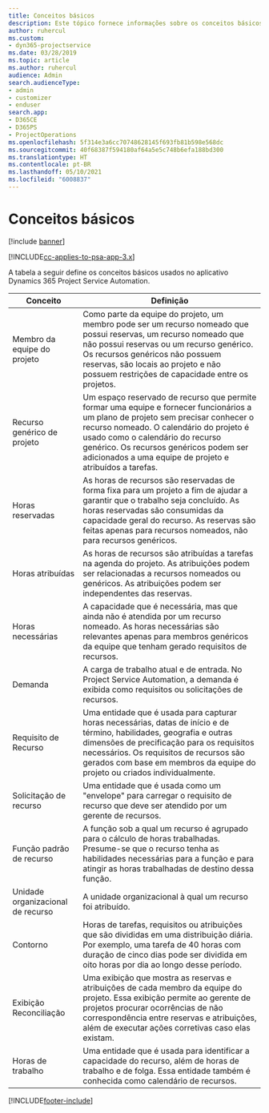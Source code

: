```yaml
---
title: Conceitos básicos
description: Este tópico fornece informações sobre os conceitos básicos de gerenciamento de recursos no Project Service Automation.
author: ruhercul
ms.custom:
- dyn365-projectservice
ms.date: 03/28/2019
ms.topic: article
ms.author: ruhercul
audience: Admin
search.audienceType:
- admin
- customizer
- enduser
search.app:
- D365CE
- D365PS
- ProjectOperations
ms.openlocfilehash: 5f314e3a6cc70748628145f693fb81b598e568dc
ms.sourcegitcommit: 40f68387f594180af64a5e5c748b6efa188bd300
ms.translationtype: HT
ms.contentlocale: pt-BR
ms.lasthandoff: 05/10/2021
ms.locfileid: "6008837"
---
```

# <a name="key-concepts"></a>Conceitos básicos

[!include [banner](../includes/psa-now-project-operations.md)]

[!INCLUDE[cc-applies-to-psa-app-3.x](../includes/cc-applies-to-psa-app-3x.md)]

A tabela a seguir define os conceitos básicos usados no aplicativo Dynamics 365 Project Service Automation.

| Conceito                    | Definição |
|----------------------------|------------|
| Membro da equipe do projeto        | Como parte da equipe do projeto, um membro pode ser um recurso nomeado que possui reservas, um recurso nomeado que não possui reservas ou um recurso genérico. Os recursos genéricos não possuem reservas, são locais ao projeto e não possuem restrições de capacidade entre os projetos. |
| Recurso genérico de projeto   | Um espaço reservado de recurso que permite formar uma equipe e fornecer funcionários a um plano de projeto sem precisar conhecer o recurso nomeado. O calendário do projeto é usado como o calendário do recurso genérico. Os recursos genéricos podem ser adicionados a uma equipe de projeto e atribuídos a tarefas. |
| Horas reservadas               | As horas de recursos são reservadas de forma fixa para um projeto a fim de ajudar a garantir que o trabalho seja concluído. As horas reservadas são consumidas da capacidade geral do recurso. As reservas são feitas apenas para recursos nomeados, não para recursos genéricos. |
| Horas atribuídas             | As horas de recursos são atribuídas a tarefas na agenda do projeto. As atribuições podem ser relacionadas a recursos nomeados ou genéricos. As atribuições podem ser independentes das reservas. |
| Horas necessárias             | A capacidade que é necessária, mas que ainda não é atendida por um recurso nomeado. As horas necessárias são relevantes apenas para membros genéricos da equipe que tenham gerado requisitos de recursos. |
| Demanda                     | A carga de trabalho atual e de entrada. No Project Service Automation, a demanda é exibida como requisitos ou solicitações de recursos. |
| Requisito de Recurso       | Uma entidade que é usada para capturar horas necessárias, datas de início e de término, habilidades, geografia e outras dimensões de precificação para os requisitos necessários. Os requisitos de recursos são gerados com base em membros da equipe do projeto ou criados individualmente. |
| Solicitação de recurso           | Uma entidade que é usada como um "envelope" para carregar o requisito de recurso que deve ser atendido por um gerente de recursos. |
| Função padrão de recurso      | A função sob a qual um recurso é agrupado para o cálculo de horas trabalhadas. Presume-se que o recurso tenha as habilidades necessárias para a função e para atingir as horas trabalhadas de destino dessa função. |
| Unidade organizacional de recurso | A unidade organizacional à qual um recurso foi atribuído. |
| Contorno                    | Horas de tarefas, requisitos ou atribuições que são divididas em uma distribuição diária. Por exemplo, uma tarefa de 40 horas com duração de cinco dias pode ser dividida em oito horas por dia ao longo desse período. |
| Exibição Reconciliação        | Uma exibição que mostra as reservas e atribuições de cada membro da equipe do projeto. Essa exibição permite ao gerente de projetos procurar ocorrências de não correspondência entre reservas e atribuições, além de executar ações corretivas caso elas existam. |
| Horas de trabalho                 | Uma entidade que é usada para identificar a capacidade do recurso, além de horas de trabalho e de folga. Essa entidade também é conhecida como calendário de recursos. |


[!INCLUDE[footer-include](../includes/footer-banner.md)]